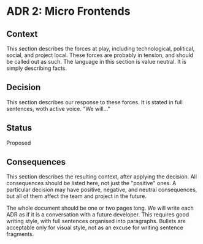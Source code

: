 # ADR 2: Micro Frontends

## Context

This section describes the forces at play, including technological, political, social, and project local. These forces are probably in tension, and should be called out as such. The language in this section is value neutral. It is simply describing facts.

## Decision

This section describes our response to these forces. It is stated in full sentences, woth active voice. "We will..."

## Status

Proposed

## Consequences

This section describes the resulting context, after applying the decision. All consequences should be listed here, not just the "positive" ones. A particular decision may have positive, negative, and neutral consequences, but all of them affect the team and project in the future. 

The whole document should be one or two pages long. We will write each ADR as if it is a conversation with a future developer. This requires good writing style, with full sentences organised into paragraphs. Bullets are acceptable only for visual style, not as an excuse for writing sentence fragments. 
